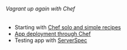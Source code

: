 ###### Vagrant up again with Chef
  - Starting with [Chef solo and simple recipes](https://github.com/boonchu/opslab/blob/vagrant1/vagrant/cheflab1/README.md)
  - [App deployment through Chef](https://github.com/boonchu/opslab/blob/vagrant1/vagrant/cheflab1/DEPLOY_APP.md)
  - Testing app with [ServerSpec](https://github.com/boonchu/opslab/blob/vagrant1/vagrant/cheflab1/SERVERSPEC.md)
